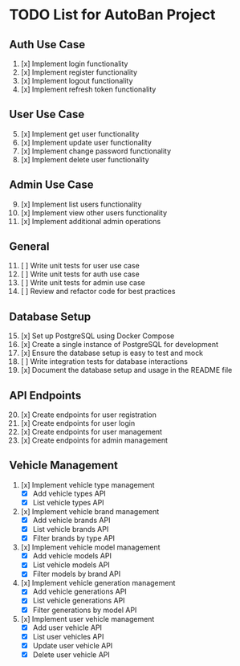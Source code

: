# TODO List for AutoBan Project

## Auth Use Case
1. [x] Implement login functionality
2. [x] Implement register functionality
3. [x] Implement logout functionality
4. [x] Implement refresh token functionality

## User Use Case
5. [x] Implement get user functionality
6. [x] Implement update user functionality
7. [x] Implement change password functionality
8. [x] Implement delete user functionality

## Admin Use Case
9. [x] Implement list users functionality
10. [x] Implement view other users functionality
11. [x] Implement additional admin operations

## General
11. [ ] Write unit tests for user use case
12. [ ] Write unit tests for auth use case
13. [ ] Write unit tests for admin use case
14. [ ] Review and refactor code for best practices

## Database Setup
15. [x] Set up PostgreSQL using Docker Compose
16. [x] Create a single instance of PostgreSQL for development
17. [x] Ensure the database setup is easy to test and mock
18. [ ] Write integration tests for database interactions
19. [x] Document the database setup and usage in the README file

## API Endpoints
20. [x] Create endpoints for user registration
21. [x] Create endpoints for user login
22. [x] Create endpoints for user management 
23. [x] Create endpoints for admin management 

## Vehicle Management
1. [x] Implement vehicle type management
   - [x] Add vehicle types API
   - [x] List vehicle types API
2. [x] Implement vehicle brand management
   - [x] Add vehicle brands API
   - [x] List vehicle brands API
   - [x] Filter brands by type API
3. [x] Implement vehicle model management
   - [x] Add vehicle models API
   - [x] List vehicle models API
   - [x] Filter models by brand API
4. [x] Implement vehicle generation management
   - [x] Add vehicle generations API
   - [x] List vehicle generations API
   - [x] Filter generations by model API
5. [x] Implement user vehicle management
   - [x] Add user vehicle API
   - [x] List user vehicles API
   - [x] Update user vehicle API
   - [x] Delete user vehicle API
